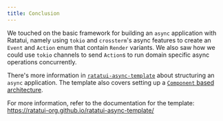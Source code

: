 ```yaml
---
title: Conclusion
---
```


We touched on the basic framework for building an `async` application with Ratatui, namely using
`tokio` and `crossterm`'s async features to create an `Event` and `Action` enum that contain
`Render` variants. We also saw how we could use `tokio` channels to send `Action`s to run domain
specific async operations concurrently.

There's more information in
[`ratatui-async-template`](https://github.com/ratatui-org/ratatui-async-template) about structuring
an `async` application. The template also covers setting up a
[`Component` based architecture](../../concepts/application-patterns/component-architecture.md).

For more information, refer to the documentation for the template:
<https://ratatui-org.github.io/ratatui-async-template/>
